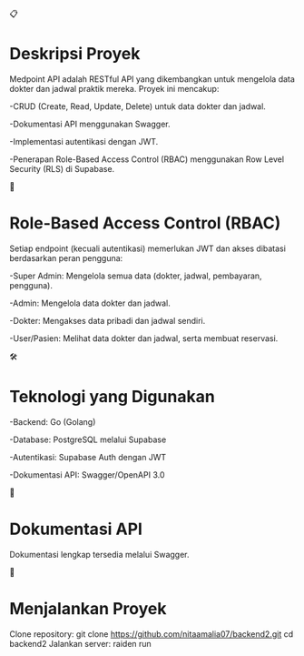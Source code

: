 📋 
# Deskripsi Proyek
Medpoint API adalah RESTful API yang dikembangkan untuk mengelola data dokter dan jadwal praktik mereka. Proyek ini mencakup:

-CRUD (Create, Read, Update, Delete) untuk data dokter dan jadwal.

-Dokumentasi API menggunakan Swagger.

-Implementasi autentikasi dengan JWT.

-Penerapan Role-Based Access Control (RBAC) menggunakan Row Level Security (RLS) di Supabase.


🔐 
# Role-Based Access Control (RBAC)
Setiap endpoint (kecuali autentikasi) memerlukan JWT dan akses dibatasi berdasarkan peran pengguna:

-Super Admin: Mengelola semua data (dokter, jadwal, pembayaran, pengguna).

-Admin: Mengelola data dokter dan jadwal.

-Dokter: Mengakses data pribadi dan jadwal sendiri.

-User/Pasien: Melihat data dokter dan jadwal, serta membuat reservasi.


🛠️ 
# Teknologi yang Digunakan
-Backend: Go (Golang)

-Database: PostgreSQL melalui Supabase

-Autentikasi: Supabase Auth dengan JWT

-Dokumentasi API: Swagger/OpenAPI 3.0


📑 
# Dokumentasi API
Dokumentasi lengkap tersedia melalui Swagger. 


🚀 
# Menjalankan Proyek
Clone repository:
git clone https://github.com/nitaamalia07/backend2.git
cd backend2
Jalankan server:
raiden run
